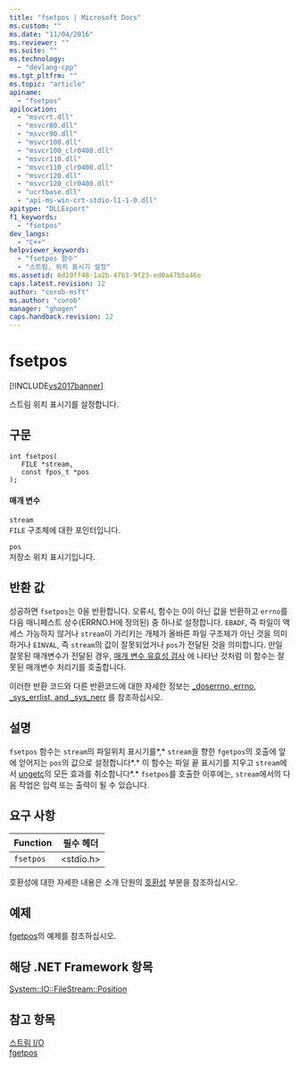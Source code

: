 ```yaml
---
title: "fsetpos | Microsoft Docs"
ms.custom: ""
ms.date: "11/04/2016"
ms.reviewer: ""
ms.suite: ""
ms.technology: 
  - "devlang-cpp"
ms.tgt_pltfrm: ""
ms.topic: "article"
apiname: 
  - "fsetpos"
apilocation: 
  - "msvcrt.dll"
  - "msvcr80.dll"
  - "msvcr90.dll"
  - "msvcr100.dll"
  - "msvcr100_clr0400.dll"
  - "msvcr110.dll"
  - "msvcr110_clr0400.dll"
  - "msvcr120.dll"
  - "msvcr120_clr0400.dll"
  - "ucrtbase.dll"
  - "api-ms-win-crt-stdio-l1-1-0.dll"
apitype: "DLLExport"
f1_keywords: 
  - "fsetpos"
dev_langs: 
  - "C++"
helpviewer_keywords: 
  - "fsetpos 함수"
  - "스트림, 위치 표시기 설정"
ms.assetid: 6d19ff48-1a2b-47b3-9f23-ed0a47b5a46e
caps.latest.revision: 12
author: "corob-msft"
ms.author: "corob"
manager: "ghogen"
caps.handback.revision: 12
---
```

# fsetpos
[!INCLUDE[vs2017banner](../../assembler/inline/includes/vs2017banner.md)]

스트림 위치 표시기를 설정합니다.  
  
## 구문  
  
```  
int fsetpos(   
   FILE *stream,  
   const fpos_t *pos   
);  
```  
  
#### 매개 변수  
 `stream`  
 `FILE` 구조체에 대한 포인터입니다.  
  
 `pos`  
 저장소 위치 표시기입니다.  
  
## 반환 값  
 성공하면 `fsetpos`는 0을 반환합니다.  오류시, 함수는 0이 아닌 값을 반환하고 `errno`를 다음 매니페스트 상수\(ERRNO.H에 정의된\) 중 하나로 설정합니다. `EBADF`, 즉 파일이 액세스 가능하지 않거나 `stream`이 가리키는 개체가 올바른 파일 구조체가 아닌 것을 의미하거나 `EINVAL`, 즉 `stream`의 값이 잘못되었거나 `pos`가 전달된 것을 의미합니다.  만일 잘못된 매개변수가 전달된 경우, [매개 변수 유효성 검사](../../c-runtime-library/parameter-validation.md) 에 나타난 것처럼 이 함수는 잘못된 매개변수 처리기를 호출합니다.  
  
 이러한 반환 코드와 다른 반환코드에 대한 자세한 정보는 [\_doserrno, errno, \_sys\_errlist, and \_sys\_nerr](../../c-runtime-library/errno-doserrno-sys-errlist-and-sys-nerr.md) 를 참조하십시오.  
  
## 설명  
 `fsetpos` 함수는 `stream`의 파일위치 표시기를*,* `stream`을 향한 `fgetpos`의 호출에 앞에 얻어지는 `pos`의 값으로 설정합니다*.* 이 함수는 파일 끝 표시기를 지우고 `stream`에서 [ungetc](../../c-runtime-library/reference/ungetc-ungetwc.md)의 모든 효과를 취소합니다*.* `fsetpos`를 호출한 이후에는, `stream`에서의 다음 작업은 입력 또는 출력이 될 수 있습니다.  
  
## 요구 사항  
  
|Function|필수 헤더|  
|--------------|-----------|  
|`fsetpos`|\<stdio.h\>|  
  
 호환성에 대한 자세한 내용은 소개 단원의 [호환성](../../c-runtime-library/compatibility.md) 부분을 참조하십시오.  
  
## 예제  
 [fgetpos](../../c-runtime-library/reference/fgetpos.md)의 예제를 참조하십시오.  
  
## 해당 .NET Framework 항목  
 [System::IO::FileStream::Position](https://msdn.microsoft.com/en-us/library/system.io.filestream.position.aspx)  
  
## 참고 항목  
 [스트림 I\/O](../../c-runtime-library/stream-i-o.md)   
 [fgetpos](../../c-runtime-library/reference/fgetpos.md)